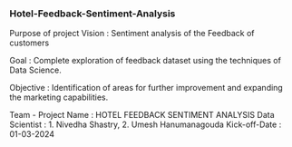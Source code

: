 ### Hotel-Feedback-Sentiment-Analysis

Purpose of project
Vision : Sentiment analysis of the Feedback of customers

Goal : Complete exploration of feedback dataset using the techniques of Data Science.

Objective : Identification of areas for further improvement and expanding the marketing capabilities.

Team - 
Project Name        :  HOTEL FEEDBACK SENTIMENT ANALYSIS
Data Scientist      :  1. Nivedha Shastry, 2. Umesh Hanumanagouda
Kick-off-Date       :  01-03-2024
